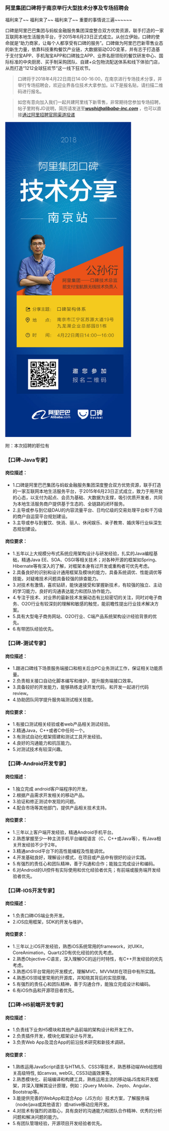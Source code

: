 ### 阿里集团口碑将于南京举行大型技术分享及专场招聘会


福利来了~~ 福利来了~~ 福利来了~~  重要的事情说三遍~~~~~~

口碑是阿里巴巴集团与蚂蚁金融服务集团深度整合双方优势资源，联手打造的一家互联网本地生活服务平台，于2015年6月23日正式成立。从创立伊始，口碑的使命就是“助力商家，让每个人都享受有口碑的服务”。口碑做为阿里巴巴新零售业态的新生力量，依靠科技重构餐饮产业链，大数据驱动O2O变革，并有志于打造基于支付宝APP、手机淘宝APP和口碑独立APP、业界名厨领衔的餐饮研发中心、国际标准的中央厨房、买手制采购团队、自建+众包物流配送体系和线下体验门店，从而打造“1212全球狂欢节”这一线下狂欢节。


> 口碑将于2018年4月22日周日14:00-16:00，在南京进行专场技术分享，并举行专场招聘会，欢迎业界各位技术大拿参加。以下是报名贴，请扫描二维码进行报名。

>如您有意向加入我们一起共建阿里线下新零售，非常期待您参加专场招聘，帖子里附有JD说明，简历请发送至***wushi@alibaba-inc.com*** ，也可以直接[通过阿里招聘官网渠道投递](https://job.alibaba.com/zhaopin/position_detail.htm?positionId=50274 "Title") 

<img src="alikoubei.png" width = "400">

附：本次招聘的职位有

### 【口碑-Java专家】
#### 岗位描述：
* 1.口碑是阿里巴巴集团与蚂蚁金融服务集团深度整合双方优势资源，联手打造的一家互联网本地生活服务平台，于2015年6月23日正式成立，致力于用开放的心态，以支付为起点、会员为基础、大数据为支撑，吸引优质开发者，共同为本地生活服务商户提供基于生态的、全链路的闭环服务。
* 2.主导或参与到亿级DAU的内容流量平台、日均亿级的交易处理平台和千万级的商户自运营平台规划建设。
* 3.主导或参与到餐饮、快消、丽人、休闲娱乐、亲子教育、婚庆等行业纵深生态规划建设。
#### 岗位要求：
* 1.五年以上大规模分布式系统应用架构设计与研发经验，扎实的Java编程基础，精通Java EE、SOA、OSGI等相关技术；对各种开源的框架如Spring、Hibernate等有深入的了解，对框架本身有过开发或重构者可优先考虑。
* 2.具备良好的识别和设计通用框架及模块的能力，具备系统调优、性能调优等技能，对疑难技术问题具备较强的排查能力。
* 3.对技术有激情，喜欢钻研，能快速接受和掌握新技术，有较强的独立、主动的学习能力，良好的沟通表达能力和团队协作能力。
* 4.专注于技术、对业界的最新技术发展动态有比较密切的关注，同时对电子商务、O2O行业有较深刻的理解和敏感的触觉，能前瞻性提出行业技术解决方案。
* 5.具有大型电子商务网站、O2O行业、C端产品系统架构设计经验背景的优先。
* 6.有带团队经验优先。


### 【口碑-测试专家】

#### 岗位描述：

* 1.跟进口碑线下场景服务端接口和相关后台PC业务测试工作，保证相关功能质量。
* 2.负责相关接口自动化脚本编写和维护，提升服务端接口效率。
* 3.具备较好的开发能力，能够熟练走读开发代码，和开发一起进行代码review。
* 4.协助团队同学提升服务端测试相关技能。

#### 岗位要求：

* 1.有接口测试相关经验或者web产品相关测试经验。
* 2.精通Java，C++或者C中任何一个。
* 3.有测试自动化框架搭建和测试工具开发经验。
* 4.良好的沟通能力和抗压能力。
* 5.对测试技术有较深兴趣。


### 【口碑-Android开发专家】

#### 岗位描述：

* 1.独立完成 android客户端程序的开发。
* 2.根据产品需求开发相关的移动产品。
* 3.验证和修正测试中发现的问题。
* 4.配合市场等其他部门，提供产品相关技术支持。

#### 岗位要求：

* 1.三年以上客户端开发经验，精通Android手机平台。
* 2.熟悉掌握至少一种主流手机平台编程语言（C，C++或Java等），有Java相关开发经验不少于2年。
* 3.精通android平台下的高性能编程及性能调优。
* 4.开发基础良好，理解设计模式，在项目或产品中有很好的设计实践。
* 5.有强烈的责任心和团队精神，善于沟通和合作；能独立完成设计和编码。
* 6.对Android的UI控件有实际使用和优化经验者优先；有前端或服务端开发经验者优先。


### 【口碑-IOS开发专家】
#### 岗位描述：
* 1.负责口碑iOS端业务开发。
* 2.iOS应用框架，SDK的开发与维护。
#### 岗位要求：
* 1.三年以上iOS开发经验，熟悉iOS系统常用的framework，对UIKit，CoreAnimation，Quartz2D有优化经验的优先考虑。
* 2.熟悉Objective-C语言，深入理解OC的运行时特性，有C++开发经验的优先考虑。
* 3.熟悉iOS平台常用的开发模式，理解MVC，MVVM并在项目中有所实践。
* 4.熟悉iOS领域里常用的开源库，并知晓其背后的实现原理。
* 5.有强烈的责任心和团队精神，善于沟通合作，能独立完成设计和编码。
* 6.有iOS作品和开源项目者优先。


### 【口碑-H5前端开发专家】
#### 岗位描述：
* 1.负责线下业务H5模块和其他产品前端的架构设计和开发工作。
* 2.负责插件开发，模块化框架设计与开发。
* 3.负责Web App及混合App的前沿技术研究和新技术调研。
#### 岗位要求：
* 1.熟练运用JavaScript语言与HTML5、CSS3等技术，熟悉移动端Web绘图相关高级特性, 如canvas, webGL, CSS3动画效果等。
* 2.熟悉模块化、前端编译和构建工具，熟练运用主流的移动端JS库和开发框架，并深入理解其设计原理，例如：jQuery Mobile、Zepto、Angular、Bootstrap等。
* 3.能提供完善的WebApp和混合App（JS方向）技术方案，了解服务端（node/java或其他语言）或native移动应用开发。
* 4.对技术有强烈的进取心，具有良好的沟通能力和团队合作精神、优秀的分析问题和解决问题的能力。
* 5.有团队管理经验，开源项目开发经验者优先。